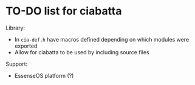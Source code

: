 
# TO-DO list for ciabatta

Library:

* In `cia-def.h` have macros defined depending on which modules were exported
* Allow for ciabatta to be used by including source files

Support:

* EssenseOS platform (?)
